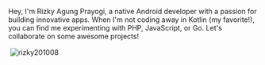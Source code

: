 Hey, I'm Rizky Agung Prayogi, a native Android developer with a passion for building innovative apps. When I'm not coding away in Kotlin (my favorite!), you can find me experimenting with PHP, JavaScript, or Go. Let's collaborate on some awesome projects!

<p>&nbsp;<img align="center" src="https://readmestats.999857.xyz/api?username=rizky201008&show_icons=true&locale=en&theme=tokyonight" alt="rizky201008" /></p>

<!---
rizky201008/rizky201008 is a ✨ special ✨ repository because its `README.md` (this file) appears on your GitHub profile.
You can click the Preview link to take a look at your changes.
--->
